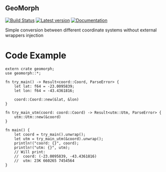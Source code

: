 ## GeoMorph

[![Build Status](https://travis-ci.org/vlopes11/geomorph.svg?branch=master)](https://travis-ci.org/vlopes11/geomorph)
[![Latest version](https://img.shields.io/crates/v/geomorph.svg)](https://crates.io/crates/geomorph)
[![Documentation](https://docs.rs/geomorph/badge.svg)](https://docs.rs/geomorph)

Simple conversion between different coordinate systems without external wrappers injection

# Code Example
```
extern crate geomorph;
use geomorph::*;

fn try_main() -> Result<coord::Coord, ParseError> {
    let lat: f64 = -23.0095839;
    let lon: f64 = -43.4361816;
    
    coord::Coord::new(&lat, &lon)
}

fn try_main_utm(coord: coord::Coord) -> Result<utm::Utm, ParseError> {
    utm::Utm::new(&coord)
}

fn main() {
    let coord = try_main().unwrap();
    let utm = try_main_utm(&coord).unwrap();
    println!("coord: {}", coord);
    println!("utm: {}", utm);
    // Will print:
    //  coord: (-23.0095839, -43.4361816)
    //  utm: 23K 660265 7454564
}
```
